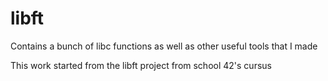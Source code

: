 # libft
Contains a bunch of libc functions as well as other useful tools that I made

This work started from the libft project from school 42's cursus
